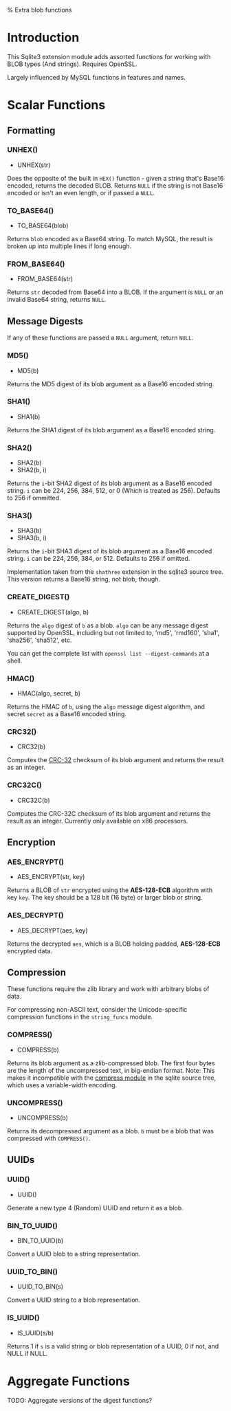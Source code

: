 % Extra blob functions

Introduction
============

This Sqlite3 extension module adds assorted functions for working with
BLOB types (And strings). Requires OpenSSL.

Largely influenced by MySQL functions in features and names.

Scalar Functions
================

Formatting
----------

### UNHEX()

* UNHEX(str)

Does the opposite of the built in `HEX()` function - given a string
that's Base16 encoded, returns the decoded BLOB. Returns `NULL` if
the string is not Base16 encoded or isn't an even length, or if
passed a `NULL`.

### TO_BASE64()

* TO_BASE64(blob)

Returns `blob` encoded as a Base64 string. To match MySQL, the result
is broken up into multiple lines if long enough.

### FROM_BASE64()

* FROM_BASE64(str)

Returns `str` decoded from Base64 into a BLOB. If the argument is
`NULL` or an invalid Base64 string, returns `NULL`.

Message Digests
---------------

If any of these functions are passed a `NULL` argument, return `NULL`.

### MD5() ###

* MD5(b)

Returns the MD5 digest of its blob argument as a Base16 encoded string.

### SHA1() ####

* SHA1(b)

Returns the SHA1 digest of its blob argument as a Base16 encoded string.

### SHA2() ####

* SHA2(b)
* SHA2(b, i)

Returns the `i`-bit SHA2 digest of its blob argument as a Base16
encoded string. `i` can be 224, 256, 384, 512, or 0 (Which is treated
as 256). Defaults to 256 if ommitted.

### SHA3() ###

* SHA3(b)
* SHA3(b, i)

Returns the `i`-bit SHA3 digest of its blob argument as a Base16
encoded string.  `i` can be 224, 256, 384, or 512. Defaults to 256 if
omitted.

Implementation taken from the `shathree` extension in the sqlite3
source tree. This version returns a Base16 string, not blob, though.

### CREATE_DIGEST()

* CREATE_DIGEST(algo, b)

Returns the `algo` digest of `b` as a blob. `algo` can be any message
digest supported by OpenSSL, including but not limited to, 'md5', 'rmd160',
'sha1', 'sha256', 'sha512', etc.

You can get the complete list with `openssl list --digest-commands` at
a shell.

### HMAC()

* HMAC(algo, secret, b)

Returns the HMAC of `b`, using the `algo` message digest algorithm,
and secret `secret` as a Base16 encoded string.

### CRC32()

* CRC32(b)

Computes the [CRC-32] checksum of its blob argument and returns the
result as an integer.

[CRC-32]: https://en.wikipedia.org/wiki/Cyclic_redundancy_check

### CRC32C()

* CRC32C(b)

Computes the CRC-32C checksum of its blob argument and returns the
result as an integer. Currently only available on x86 processors.

Encryption
----------

### AES_ENCRYPT()

* AES_ENCRYPT(str, key)

Returns a BLOB of `str` encrypted using the **AES-128-ECB** algorithm
with key `key`. The key should be a 128 bit (16 byte) or larger blob
or string.

### AES_DECRYPT()

* AES_DECRYPT(aes, key)

Returns the decrypted `aes`, which is a BLOB holding padded,
**AES-128-ECB** encrypted data.

Compression
-----------

These functions require the zlib library and work with arbitrary blobs
of data.

For compressing non-ASCII text, consider the Unicode-specific
compression functions in the `string_funcs` module.

### COMPRESS()

* COMPRESS(b)

Returns its blob argument as a zlib-compressed blob. The first four
bytes are the length of the uncompressed text, in big-endian
format. Note: This makes it incompatible with the [compress module] in
the sqlite source tree, which uses a variable-width encoding.

[compress module]: https://www3.sqlite.org/cgi/src/artifact/dd4f8a6d0baccff3

### UNCOMPRESS()

* UNCOMPRESS(b)

Returns its decompressed argument as a blob. `b` must be a blob that
was compressed with `COMPRESS()`.

UUIDs
-----

### UUID()

* UUID()

Generate a new type 4 (Random) UUID and return it as a blob.

### BIN_TO_UUID()

* BIN\_TO\_UUID(b)

Convert a UUID blob to a string representation.

### UUID_TO_BIN()

* UUID\_TO\_BIN(s)

Convert a UUID string to a blob representation.

### IS_UUID()

* IS_UUID(s/b)

Returns 1 if `s` is a valid string or blob representation of a UUID, 0 if not,
and NULL if NULL.

Aggregate Functions
===================

TODO: Aggregate versions of the digest functions?

